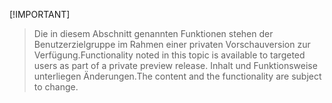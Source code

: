  [!IMPORTANT]
> <span data-ttu-id="7b464-101">Die in diesem Abschnitt genannten Funktionen stehen der Benutzerzielgruppe im Rahmen einer privaten Vorschauversion zur Verfügung.</span><span class="sxs-lookup"><span data-stu-id="7b464-101">Functionality noted in this topic is available to targeted users as part of a private preview release.</span></span> <span data-ttu-id="7b464-102">Inhalt und Funktionsweise unterliegen Änderungen.</span><span class="sxs-lookup"><span data-stu-id="7b464-102">The content and the functionality are subject to change.</span></span> 
